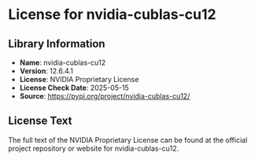 # License for nvidia-cublas-cu12

## Library Information
- **Name**: nvidia-cublas-cu12
- **Version**: 12.6.4.1
- **License**: NVIDIA Proprietary License
- **License Check Date**: 2025-05-15
- **Source**: https://pypi.org/project/nvidia-cublas-cu12/

## License Text
The full text of the NVIDIA Proprietary License can be found at the official project repository or website for nvidia-cublas-cu12.
